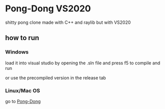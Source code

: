 # Pong-Dong VS2020

shitty pong clone made with C++ and raylib but with VS2020

## how to run
### Windows

load it into visual studio by opening the .sln file and press f5 to compile and run

or use the precompiled version in the release tab

### Linux/Mac OS

go to [Pong-Dong](https://github.com/magmagaming001/Pong-Dong)
